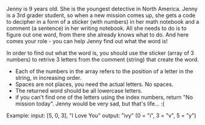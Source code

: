 Jenny is 9 years old. She is the youngest detective in North America. Jenny is a 3rd grader student, so when a new mission comes up, she gets a code to decipher in a form of a sticker (with numbers) in her math notebook and a comment (a sentence) in her writing notebook. All she needs to do is to figure out one word, from there she already knows what to do. 
And here comes your role - you can help Jenny find out what the word is! 

In order to find out what the word is, you should use the sticker (array of 3 numbers) to retrive 3 letters from the comment (string) that create the word.

- Each of the numbers in the array refers to the position of a letter in the string, in increasing order.
- Spaces are not places, you need the actual letters. No spaces.
- The returned word should be all lowercase letters.
- if you can't find one of the letters using the index numbers, return "No mission today". Jenny would be very sad, but that's life... :( 

Example:
input: [5, 0, 3], "I Love You"
output: "ivy"
(0 = "i", 3 = "v", 5 = "y")



